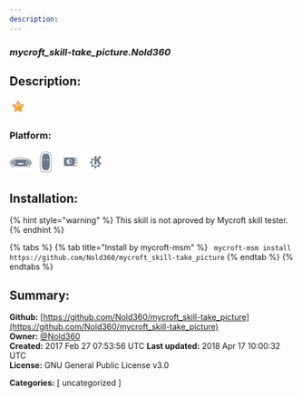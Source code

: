 ```yaml
---
description: 
---
```


### _mycroft_skill-take_picture.Nold360_  
## Description:  
  
  
![](../.gitbook/assets/star.png)  
  
### Platform:  
 ![Mark I](../.gitbook/assets/mark-1-icon.png)  ![Mark II](../.gitbook/assets/mark-2-icon.png)  ![Picroft](../.gitbook/assets/picroft-icon.png)  ![plasmoid](../.gitbook/assets/kde.png)   
## Installation:  
{% hint style="warning" %}
This skill is not aproved by Mycroft skill tester.
{% endhint %}
    
{% tabs %}
{% tab title="Install by mycroft-msm" %}
``` mycroft-msm install https://github.com/Nold360/mycroft_skill-take_picture```
{% endtab %}
  {% endtabs %}
    
## Summary:  
**Github:** [https://github.com/Nold360/mycroft_skill-take_picture](https://github.com/Nold360/mycroft_skill-take_picture)  
**Owner:** [@Nold360](https://github.com/Nold360)  
**Created:** 2017 Feb 27 07:53:56 UTC  **Last updated:** 2018 Apr 17 10:00:32 UTC  
**License:** GNU General Public License v3.0  
  
**Categories:** [ uncategorized ]   
